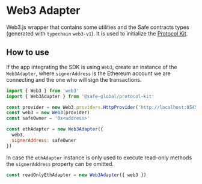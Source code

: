 # Web3 Adapter

Web3.js wrapper that contains some utilities and the Safe contracts types (generated with `typechain` `web3-v1`). It is used to initialize the [Protocol Kit](https://github.com/safe-global/safe-core-sdk/tree/main/packages/protocol-kit).

## How to use

If the app integrating the SDK is using `Web3`, create an instance of the `Web3Adapter`, where `signerAddress` is the Ethereum account we are connecting and the one who will sign the transactions.

```js
import { Web3 } from 'web3'
import { Web3Adapter } from '@safe-global/protocol-kit'

const provider = new Web3.providers.HttpProvider('http://localhost:8545')
const web3 = new Web3(provider)
const safeOwner = '0x<address>'

const ethAdapter = new Web3Adapter({
  web3,
  signerAddress: safeOwner
})
```

In case the `ethAdapter` instance is only used to execute read-only methods the `signerAddress` property can be omitted.

```js
const readOnlyEthAdapter = new Web3Adapter({ web3 })
```
